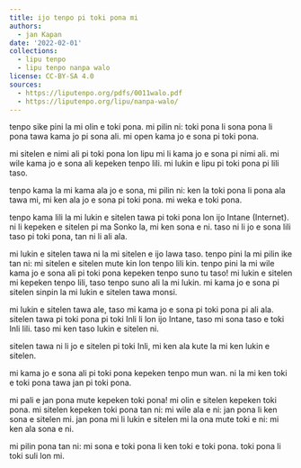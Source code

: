 ```yaml
---
title: ijo tenpo pi toki pona mi
authors:
  - jan Kapan
date: '2022-02-01'
collections:
  - lipu tenpo
  - lipu tenpo nanpa walo
license: CC-BY-SA 4.0
sources:
  - https://liputenpo.org/pdfs/0011walo.pdf
  - https://liputenpo.org/lipu/nanpa-walo/
---
```


tenpo sike pini la mi olin e toki pona. mi pilin ni: toki pona li sona pona li pona tawa kama jo pi sona ali. mi open kama jo e sona pi toki pona.

mi sitelen e nimi ali pi toki pona lon lipu mi li kama jo e sona pi nimi ali. mi wile kama jo e sona ali kepeken tenpo lili. mi lukin e lipu pi toki pona pi lili taso.

tenpo kama la mi kama ala jo e sona, mi pilin ni: ken la toki pona li pona ala tawa mi, mi ken ala jo e sona pi toki pona. mi weka e toki pona.

tenpo kama lili la mi lukin e sitelen tawa pi toki pona lon ijo Intane (Internet). ni li kepeken e sitelen pi ma Sonko la, mi ken sona e ni. taso ni li jo e sona lili taso pi toki pona, tan ni li ali ala.

mi lukin e sitelen tawa ni la mi sitelen e ijo lawa taso. tenpo pini la mi pilin ike tan ni: mi sitelen e sitelen mute kin lon tenpo lili kin. tenpo pini la mi wile kama jo e sona ali pi toki pona kepeken tenpo suno tu taso! mi lukin e sitelen mi kepeken tenpo lili, taso tenpo suno ali la mi lukin. mi kama jo e sona pi sitelen sinpin la mi lukin e sitelen tawa monsi.

mi lukin e sitelen tawa ale, taso mi kama jo e sona pi toki pona pi ali ala. sitelen tawa pi toki pona pi toki Inli li lon ijo Intane, taso mi sona taso e toki Inli lili. taso mi ken taso lukin e sitelen ni.

sitelen tawa ni li jo e sitelen pi toki Inli, mi ken ala kute la mi ken lukin e sitelen.

mi kama jo e sona ali pi toki pona kepeken tenpo mun wan. ni la mi ken toki e toki pona tawa jan pi toki pona.

mi pali e jan pona mute kepeken toki pona! mi olin e sitelen kepeken toki pona. mi sitelen kepeken toki pona tan ni: mi wile ala e ni: jan pona li ken sona e sitelen mi. jan pona mi li lukin e sitelen mi la ona mute toki e ni: mi ken ala sona e ni.

mi pilin pona tan ni: mi sona e toki pona li ken toki e toki pona. toki pona li toki suli lon mi.